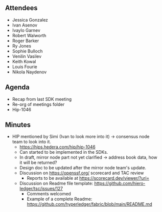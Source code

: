 ## Attendees

- Jessica Gonzalez
- Ivan Asenov
- Ivaylo Garnev
- Robert Walworth
- Roger Barker
- Ry Jones
- Sophie Bulloch
- Venilin Vasilev
- Keith Kowal
- Louis Fourie
- Nikola Naydenov

## Agenda

- Recap from last SDK meeting
- Re-org of meetings folder
- Hip-1046

## Minutes

- HIP mentioned by Simi (Ivan to look more into it) -> consensus node team to look into it.
  - https://hips.hedera.com/hip/hip-1046
  - Can started to be implemented in the SDKs.
  - In draft, mirror node part not yet clarified -> address book data, how it will be returned?
  - Design doc to be updated after the mirror node team's update.
  - Discussion on https://openssf.org/ scorecard and TAC review
    - Reports to be available at https://scorecard.dev/viewer/?uri=
  - Discussion on Readme file template: https://github.com/hiero-ledger/tsc/issues/127
    - Comments welcomed
    - Example of a complete Readme: https://github.com/hyperledger/fabric/blob/main/README.md
